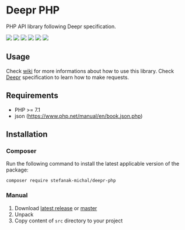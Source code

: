 # Deepr PHP

PHP API library following Deepr specification.

![](https://img.shields.io/badge/phpunit-passed-success) ![](https://img.shields.io/badge/coverage-98%25-green) ![](https://img.shields.io/github/stars/stefanak-michal/deepr-php) ![](https://img.shields.io/packagist/dt/stefanak-michal/deepr-php) ![](https://img.shields.io/github/v/release/stefanak-michal/deepr-php) ![](https://img.shields.io/github/commits-since/stefanak-michal/deepr-php/latest)

## Usage

Check [wiki](https://github.com/stefanak-michal/deepr-php/wiki) for more informations about how to use this library. Check [Deepr](https://github.com/deeprjs/deepr) specification to learn how to make requests.

## Requirements

- PHP >= 7.1
- json (https://www.php.net/manual/en/book.json.php)

## Installation

### Composer

Run the following command to install the latest applicable version of the package:

```composer require stefanak-michal/deepr-php```

### Manual

1. Download [latest release](https://github.com/stefanak-michal/deepr-php/releases/latest) or [master](https://github.com/stefanak-michal/deepr-php)
2. Unpack
3. Copy content of ```src``` directory to your project
